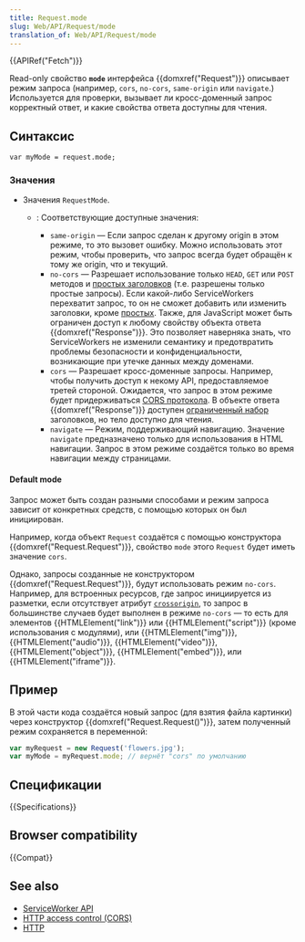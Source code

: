```yaml
---
title: Request.mode
slug: Web/API/Request/mode
translation_of: Web/API/Request/mode
---
```

{{APIRef("Fetch")}}

Read-only свойство **`mode`** интерфейса {{domxref("Request")}} описывает режим запроса (например, `cors`, `no-cors`, `same-origin` или `navigate`.) Используется для проверки, вызывает ли кросс-доменный запрос корректный ответ, и какие свойства ответа доступны для чтения.

## Синтаксис

```
var myMode = request.mode;
```

### Значения

- Значения `RequestMode`.

  - : Соответствующие доступные значения:

    - `same-origin` — Если запрос сделан к другому origin в этом режиме, то это вызовет ошибку. Можно использовать этот режим, чтобы проверить, что запрос всегда будет обращён к тому же origin, что и текущий.
    - `no-cors` — Разрешает использование только `HEAD`, `GET` или `POST` методов и [простых заголовков](https://fetch.spec.whatwg.org/#simple-header) (т.е. разрешены только простые запросы). Если какой-либо ServiceWorkers перехватит запрос, то он не сможет добавить или изменить заголовки, кроме [простых](https://fetch.spec.whatwg.org/#simple-header). Также, для JavaScript может быть ограничен доступ к любому свойству объекта ответа {{domxref("Response")}}. Это позволяет наверняка знать, что ServiceWorkers не изменили семантику и предотвратить проблемы безопасности и конфиденциальности, возникающие при утечке данных между доменами.
    - `cors` — Разрешает кросс-доменные запросы. Например, чтобы получить доступ к некому API, предоставляемое третей стороной. Ожидается, что запрос в этом режиме будет придерживаться [CORS протокола](/ru/docs/Web/HTTP/Access_control_CORS). В объекте ответа {{domxref("Response")}} доступен [ограниченный набор](https://fetch.spec.whatwg.org/#concept-filtered-response-cors) заголовков, но тело доступно для чтения.
    - `navigate` — Режим, поддерживающий навигацию. Значение `navigate` предназначено только для использования в HTML навигации. Запрос в этом режиме создаётся только во время навигации между страницами.

#### Default mode

Запрос может быть создан разными способами и режим запроса зависит от конкретных средств, с помощью которых он был инициирован.

Например, когда объект `Request` создаётся с помощью конструктора {{domxref("Request.Request")}}, свойство `mode` этого `Request` будет иметь значение `cors`.

Однако, запросы созданные не конструктором {{domxref("Request.Request")}}, будут использовать режим `no-cors`. Например, для встроенных ресурсов, где запрос инициируется из разметки, если отсутствует атрибут [`crossorigin`](/en-US/docs/Web/HTML/CORS_settings_attributes), то запрос в большинстве случаев будет выполнен в режиме `no-cors` — то есть для элементов {{HTMLElement("link")}} или {{HTMLElement("script")}} (кроме использования с модулями), или {{HTMLElement("img")}}, {{HTMLElement("audio")}}, {{HTMLElement("video")}}, {{HTMLElement("object")}}, {{HTMLElement("embed")}}, или {{HTMLElement("iframe")}}.

## Пример

В этой части кода создаётся новый запрос (для взятия файла картинки) через конструктор {{domxref("Request.Request()")}}, затем полученный режим сохраняется в переменной:

```js
var myRequest = new Request('flowers.jpg');
var myMode = myRequest.mode; // вернёт "cors" по умолчанию
```

## Спецификации

{{Specifications}}

## Browser compatibility

{{Compat}}

## See also

- [ServiceWorker API](/ru/docs/Web/API/ServiceWorker_API)
- [HTTP access control (CORS)](/ru/docs/Web/HTTP/Access_control_CORS)
- [HTTP](/ru/docs/Web/HTTP)
